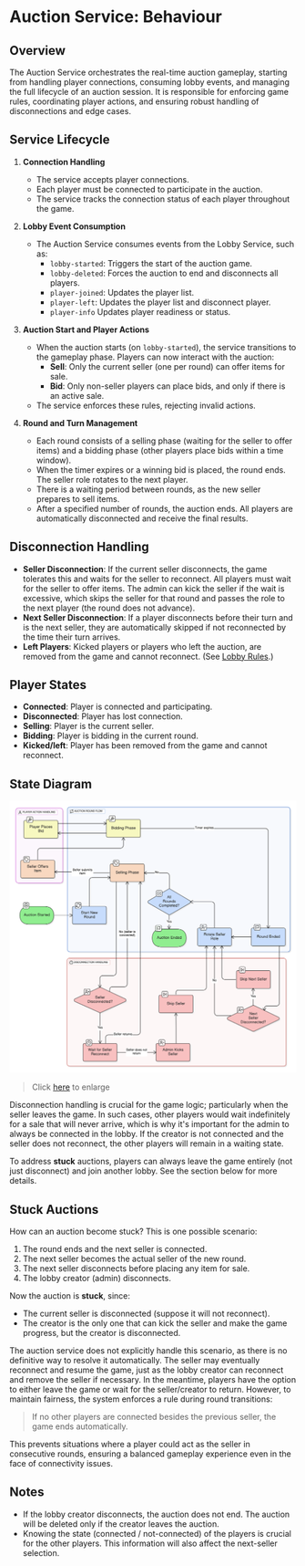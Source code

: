 # Auction Service: Behaviour

## Overview

The Auction Service orchestrates the real-time auction gameplay,
starting from handling player connections, consuming lobby events,
and managing the full lifecycle of an auction session.
It is responsible for enforcing game rules, coordinating player actions,
and ensuring robust handling of disconnections and edge cases.

## Service Lifecycle

1. **Connection Handling**
    - The service accepts player connections.
    - Each player must be connected to participate in the auction.
    - The service tracks the connection status of each player throughout the game.

2. **Lobby Event Consumption**
    - The Auction Service consumes events from the Lobby Service, such as:
        - `lobby-started`: Triggers the start of the auction game.
        - `lobby-deleted`: Forces the auction to end and disconnects all players.
        - `player-joined`: Updates the player list.
        - `player-left`: Updates the player list and disconnect player.
        - `player-info` Updates player readiness or status.

3. **Auction Start and Player Actions**
    - When the auction starts (on `lobby-started`), the service transitions to the gameplay phase.
      Players can now interact with the auction:
        - **Sell**: Only the current seller (one per round) can offer items for sale.
        - **Bid**: Only non-seller players can place bids, and only if there is an active sale.
    - The service enforces these rules, rejecting invalid actions.

4. **Round and Turn Management**
    - Each round consists of a selling phase (waiting for the seller to offer items) and a bidding phase
      (other players place bids within a time window).
    - When the timer expires or a winning bid is placed, the round ends. The seller role rotates to
      the next player.
    - There is a waiting period between rounds, as the new seller prepares to sell items.
    - After a specified number of rounds, the auction ends.
      All players are automatically disconnected and receive the final results.

## Disconnection Handling

- **Seller Disconnection**: If the current seller disconnects, the game tolerates this and waits
  for the seller to reconnect. All players must wait for the seller to offer items.
  The admin can kick the seller if the wait is excessive, which skips the seller for that round and passes
  the role to the next player (the round does not advance).
- **Next Seller Disconnection**: If a player disconnects before their turn and is the next seller,
  they are automatically skipped if not reconnected by the time their turn arrives.
- **Left Players**: Kicked players or players who left the auction,
  are removed from the game and cannot reconnect. (See [Lobby Rules](lobby.md).)

## Player States

- **Connected**: Player is connected and participating.
- **Disconnected**: Player has lost connection.
- **Selling**: Player is the current seller.
- **Bidding**: Player is bidding in the current round.
- **Kicked/left**: Player has been removed from the game and cannot reconnect.

## State Diagram

![Auction Service Behavior](../../images/AuctionBehavior.svg "Auction service Behavior")
> Click <a href="../../images/AuctionBehavior.svg" target="_blank">here</a> to enlarge

Disconnection handling is crucial for the game logic; particularly when the seller leaves the game.
In such cases, other players would wait indefinitely for a sale that will never arrive,
which is why it's important for the admin to always be connected in the lobby.
If the creator is not connected and the seller does not reconnect,
the other players will remain in a waiting state.

To address **stuck** auctions, players can always leave the game entirely (not just disconnect)
and join another lobby. See the section below for more details.

## Stuck Auctions

How can an auction become stuck? This is one possible scenario:

1. The round ends and the next seller is connected.
2. The next seller becomes the actual seller of the new round.
3. The next seller disconnects before placing any item for sale.
4. The lobby creator (admin) disconnects.

Now the auction is **stuck**, since:

- The current seller is disconnected (suppose it will not reconnect).
- The creator is the only one that can kick the seller and make the game progress, but
  the creator is disconnected.

The auction service does not explicitly handle this scenario, as there is no definitive way to
resolve it automatically. The seller may eventually reconnect and resume the game,
just as the lobby creator can reconnect and remove the seller if necessary.
In the meantime, players have the option to either leave the game or wait for the seller/creator to return.
However, to maintain fairness, the system enforces a rule during round transitions:
> If no other players are connected besides the previous seller, the game ends automatically.

This prevents situations where a player could act as the seller in consecutive rounds,
ensuring a balanced gameplay experience even in the face of connectivity issues.

## Notes

- If the lobby creator disconnects, the auction does not end. The auction will be deleted only if the
  creator leaves the auction.
- Knowing the state (connected / not-connected) of the players is crucial
  for the other players. This information will also affect the next-seller selection.

